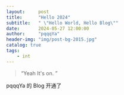 ```yaml
---
layout:     post
title:      "Hello 2024"
subtitle:   " \"Hello World, Hello Blog\""
date:       2024-05-27 12:00:00
author:     "pqqqYa"
header-img: "img/post-bg-2015.jpg"
catalog: true
tags:
    - int
---
```


> “Yeah It's on. ”


pqqqYa 的 Blog 开通了


